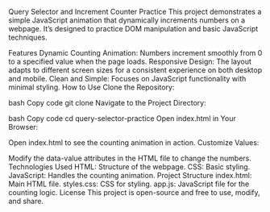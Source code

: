 Query Selector and Increment Counter Practice
This project demonstrates a simple JavaScript animation that dynamically increments numbers on a webpage. It’s designed to practice DOM manipulation and basic JavaScript techniques.

Features
Dynamic Counting Animation: Numbers increment smoothly from 0 to a specified value when the page loads.
Responsive Design: The layout adapts to different screen sizes for a consistent experience on both desktop and mobile.
Clean and Simple: Focuses on JavaScript functionality with minimal styling.
How to Use
Clone the Repository:

bash
Copy code
git clone 
Navigate to the Project Directory:

bash
Copy code
cd query-selector-practice
Open index.html in Your Browser:

Open index.html to see the counting animation in action.
Customize Values:

Modify the data-value attributes in the HTML file to change the numbers.
Technologies Used
HTML: Structure of the webpage.
CSS: Basic styling.
JavaScript: Handles the counting animation.
Project Structure
index.html: Main HTML file.
styles.css: CSS for styling.
app.js: JavaScript file for the counting logic.
License
This project is open-source and free to use, modify, and share.
